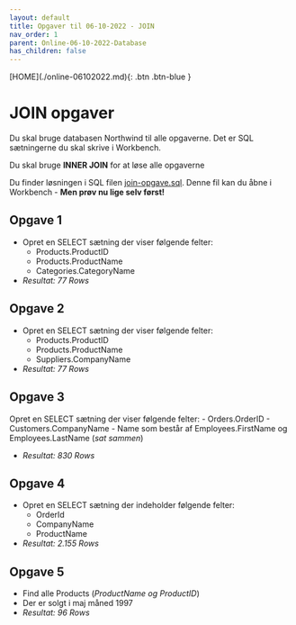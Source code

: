 ```yaml
---
layout: default
title: Opgaver til 06-10-2022 - JOIN
nav_order: 1
parent: Online-06-10-2022-Database
has_children: false
---
```

<span class="fs-1">
[HOME](./online-06102022.md){: .btn .btn-blue }
</span>

# JOIN opgaver
Du skal bruge databasen Northwind til alle opgaverne. Det er SQL sætningerne du skal skrive i Workbench.

Du skal bruge **INNER JOIN** for at løse alle opgaverne

Du finder løsningen i SQL filen [join-opgave.sql](./filer/join-opgave.sql). Denne fil kan du åbne i Workbench - **Men prøv nu lige selv først!**

## Opgave 1
- Opret en SELECT sætning der viser følgende felter:
    - Products.ProductID
    - Products.ProductName
    - Categories.CategoryName
- *Resultat: 77 Rows*

## Opgave 2
- Opret en SELECT sætning der viser følgende felter:
    - Products.ProductID
    - Products.ProductName
    - Suppliers.CompanyName
- *Resultat: 77 Rows*

## Opgave 3
Opret en SELECT sætning der viser følgende felter:
    - Orders.OrderID
    - Customers.CompanyName
    - Name som består af Employees.FirstName og Employees.LastName (*sat sammen*)
- *Resultat: 830 Rows*

## Opgave 4
- Opret en SELECT sætning der indeholder følgende felter:
    - OrderId
    - CompanyName
    - ProductName
- *Resultat: 2.155 Rows*

## Opgave 5
- Find alle Products (*ProductName og ProductID*)
- Der er solgt i maj måned 1997
- *Resultat: 96 Rows*